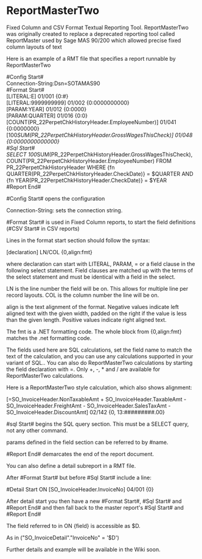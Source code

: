 # ReportMasterTwo
Fixed Column and CSV Format Textual Reporting Tool. ReportMasterTwo was originally created to replace a deprecated reporting tool called ReportMaster used by Sage MAS 90/200 which allowed precise fixed column layouts of text 

Here is an example of a RMT file that specifies a report runnable by ReportMasterTwo

#Config Start#  
Connection-String:Dsn=SOTAMAS90  
#Format Start#  
[LITERAL:E] 01/001 {0:#}  
[LITERAL:9999999999] 01/002 {0:0000000000}  
[PARAM:YEAR] 01/012 {0:0000}  
[PARAM:QUARTER] 01/016 {0:0}  
[COUNT(PR_22PerpetChkHistoryHeader.EmployeeNumber)] 01/041 {0:0000000}  
[100*SUM(PR_22PerpetChkHistoryHeader.GrossWagesThisCheck)] 01/048 {0:0000000000000}  
#Sql Start#  
SELECT 100*SUM(PR_22PerpetChkHistoryHeader.GrossWagesThisCheck), COUNT(PR_22PerpetChkHistoryHeader.EmployeeNumber) FROM  
PR_22PerpetChkHistoryHeader WHERE {fn QUARTER(PR_22PerpetChkHistoryHeader.CheckDate)} = $QUARTER AND {fn YEAR(PR_22PerpetChkHistoryHeader.CheckDate)} = $YEAR  
#Report End#  

#Config Start# opens the configuration

Connection-String: sets the connection string.

#Format Start# is used in Fixed Column reports, to start the field definitions (#CSV Start# in CSV reports)

Lines in the format start section should follow the syntax:

[declaration] LN/COL {0,align:fmt} 

where declaration can start with LITERAL, PARAM, = or a field clause in the following select statement. Field clauses are matched up with the terms of the select statement and must be identical with a field in the select.

LN is the line number the field will be on. This allows for multiple line per record layouts. COL is the column number the line will be on.

align is the text alignment of the format. Negative values indicate left aligned text with the given width, padded on the right if the value is less than the given length. Positive values indicate right aligned text.

The fmt is a .NET formatting code. The whole block from {0,align:fmt} matches the .net formatting code.

The fields used here are SQL calculations, set the field name to match the text of the calculation, and you can use any calculations supported in your variant of SQL.. You can also do ReportMasterTwo calculations by starting the field declaration with =. Only +, -, * and / are available for ReportMasterTwo calculations.

Here is a ReportMasterTwo style calculation, which also shows alignment:

[=SO_InvoiceHeader.NonTaxableAmt + SO_InvoiceHeader.TaxableAmt - SO_InvoiceHeader.FreightAmt - SO_InvoiceHeader.SalesTaxAmt - SO_InvoiceHeader.DiscountAmt] 02/142 {0, 13:#########.00}

#sql Start# begins the SQL query section. This must be a SELECT query, not any other command.

params defined in the field section can be referred to by #name.

#Report End# demarcates the end of the report document.

You can also define a detail subreport in a RMT file.

After #Format Start# but before #Sql Start# include a line:


#Detail Start ON [SO_InvoiceHeader.InvoiceNo] 04/001 {0}

After detail start you then have a new  #Format Start#, #Sql Start# and #Report End# and then fall back to the master report's #Sql Start# and #Report End#

The field referred to in ON {field} is accessible as $D. 

As in ("SO_InvoiceDetail"."InvoiceNo" = '$D') 

Further details and example will be available in the Wiki soon.
